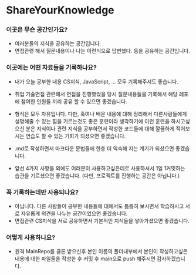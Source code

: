 # ShareYourKnowledge

### 이곳은 무슨 공간인가요?
- 여러분들의 지식을 공유하는 공간입니다.
- 면접관련 해서 질문내용이나 나는 이런식으로 답변했다. 등을 공유하는 공간입니다.

### 이곳에는 어떤 자료들을 기록하나요?

- 내가 오늘 공부한 내용 CS지식, JavaScript, ... 모두 기록해주셔도 좋습니다.

- 취업 기술면접 관련해서 면접을 진행했었을 당시 질문내용들을 기록해서 해당 레포에 참여한 인원들 끼리 공유 할 수 있으면 좋겠습니다.

- 형식은 모두 자유입니다. 다만, 혹여나 배운 내용에 대해 정리해서 다른사람들에게 설명해줄 수 있는 힘을 기르는것도 좋은 훈련이라 생각하기에 이런 훈련을 하시고싶으신 분은 지식이나 관련 지식을 공부하면서 작성한 코드들에 대해 깔끔하게 적어보시는 연습도 할 수 있는 기회가 되셨으면 좋겠습니다.

- .md로 작성하면서 마크다운 문법들에 한층 더 익숙해 지는 계기가 되셨으면 좋겠습니다.

- 앞선 4가지 사항들 외에도 여러분이 사용하고싶은데로 사용하셔서 1일 1커밋하는 습관을 기르셨으면 좋겠습니다. (다만, 프로젝트를 진행하는 공간은 아닙니다.)

### 꼭 기록하는데만 사용되나요?

- 아닙니다. 다른 사람들이 공부한 내용들에 대해서도 틈틈히 보시면서 학습하시고 서로 자유롭게 의견을 나누는 공간이었으면 좋겠습니다. 
- 면접관련 CS지식을 서로 공유하면서 기본적인 지식들을 쌓아가셨으면 좋겠습니다.

### 어떻게 사용하나요?

- 원격 MainRepo를 클론 받으신후 본인 이름의 폴더내부에서 본인이 작성하고싶은 내용에 대한 파일들을 작성한 후 커밋 후 main으로 push 해주시면 감사하겠습니다.
